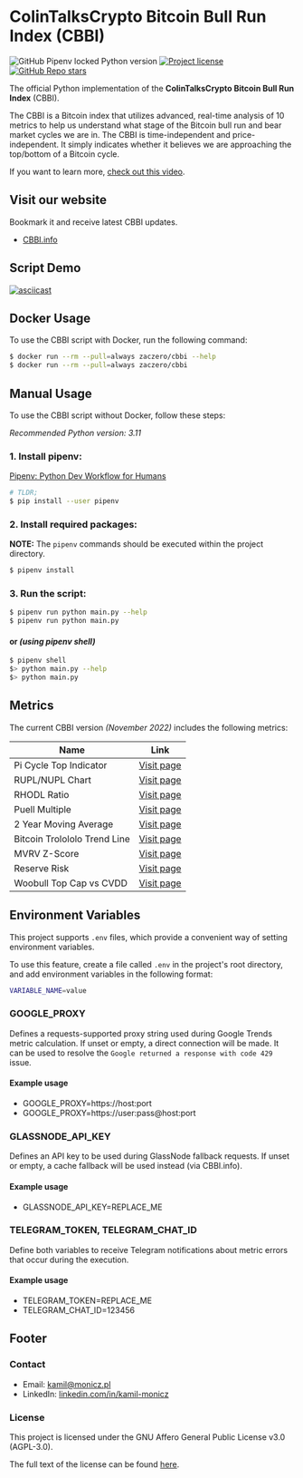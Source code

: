 # ColinTalksCrypto Bitcoin Bull Run Index (CBBI)

![GitHub Pipenv locked Python version](https://shields.monicz.dev/github/pipenv/locked/python-version/Zaczero/CBBI)
[![Project license](https://shields.monicz.dev/github/license/Zaczero/CBBI)](https://github.com/Zaczero/CBBI/blob/main/LICENSE)
[![GitHub Repo stars](https://shields.monicz.dev/github/stars/Zaczero/CBBI?style=social)](https://github.com/Zaczero/CBBI)

The official Python implementation of the **ColinTalksCrypto Bitcoin Bull Run Index** (CBBI).

The CBBI is a Bitcoin index that utilizes advanced, real-time analysis of 10 metrics
to help us understand what stage of the Bitcoin bull run and bear market cycles we are in.
The CBBI is time-independent and price-independent.
It simply indicates whether it believes we are approaching the top/bottom of a Bitcoin cycle.

If you want to learn more, [check out this video](https://www.youtube.com/watch?v=bq7djf1n0j4).

## Visit our website

Bookmark it and receive latest CBBI updates.

- [CBBI.info](https://cbbi.info/)

## Script Demo

[![asciicast](https://raw.githubusercontent.com/Zaczero/CBBI/main/asciinema/thumbnail.webp)](https://asciinema.org/a/KFkbKPULf9PGvY8Fmh4QLn0FE)

## Docker Usage

To use the CBBI script with Docker, run the following command:

```sh
$ docker run --rm --pull=always zaczero/cbbi --help
$ docker run --rm --pull=always zaczero/cbbi
```

## Manual Usage

To use the CBBI script without Docker, follow these steps:

_Recommended Python version: 3.11_

### 1. Install pipenv:

[Pipenv: Python Dev Workflow for Humans](https://pipenv.pypa.io/en/latest/#install-pipenv-today)

```sh
# TLDR;
$ pip install --user pipenv
```

### 2. Install required packages:

**NOTE:** The `pipenv` commands should be executed within the project directory.

```sh
$ pipenv install
```

### 3. Run the script:

```sh
$ pipenv run python main.py --help
$ pipenv run python main.py
```

#### or _(using pipenv shell)_

```sh
$ pipenv shell
$> python main.py --help
$> python main.py
```

## Metrics

The current CBBI version _(November 2022)_ includes the following metrics:

| Name                         | Link                                                                                   |
| ---------------------------- | -------------------------------------------------------------------------------------- |
| Pi Cycle Top Indicator       | [Visit page](https://www.lookintobitcoin.com/charts/pi-cycle-top-indicator/)           |
| RUPL/NUPL Chart              | [Visit page](https://www.lookintobitcoin.com/charts/relative-unrealized-profit--loss/) |
| RHODL Ratio                  | [Visit page](https://www.lookintobitcoin.com/charts/rhodl-ratio/)                      |
| Puell Multiple               | [Visit page](https://www.lookintobitcoin.com/charts/puell-multiple/)                   |
| 2 Year Moving Average        | [Visit page](https://www.lookintobitcoin.com/charts/bitcoin-investor-tool/)            |
| Bitcoin Trolololo Trend Line | [Visit page](https://www.blockchaincenter.net/bitcoin-rainbow-chart/)                  |
| MVRV Z-Score                 | [Visit page](https://www.lookintobitcoin.com/charts/mvrv-zscore/)                      |
| Reserve Risk                 | [Visit page](https://www.lookintobitcoin.com/charts/reserve-risk/)                     |
| Woobull Top Cap vs CVDD      | [Visit page](https://charts.woobull.com/bitcoin-price-models/)                         |

## Environment Variables

This project supports `.env` files, which provide a convenient way of setting environment variables.

To use this feature, create a file called `.env` in the project's root directory,
and add environment variables in the following format:

```sh
VARIABLE_NAME=value
```

### GOOGLE_PROXY

Defines a requests-supported proxy string used during Google Trends metric calculation.
If unset or empty, a direct connection will be made.
It can be used to resolve the `Google returned a response with code 429` issue.

#### Example usage

- GOOGLE_PROXY=https://host:port
- GOOGLE_PROXY=https://user:pass@host:port

### GLASSNODE_API_KEY

Defines an API key to be used during GlassNode fallback requests.
If unset or empty, a cache fallback will be used instead (via CBBI.info).

#### Example usage

- GLASSNODE_API_KEY=REPLACE_ME

### TELEGRAM_TOKEN, TELEGRAM_CHAT_ID

Define both variables to receive Telegram notifications about metric errors that occur during the execution.

#### Example usage

- TELEGRAM_TOKEN=REPLACE_ME
- TELEGRAM_CHAT_ID=123456

## Footer

### Contact

- Email: [kamil@monicz.pl](mailto:kamil@monicz.pl)
- LinkedIn: [linkedin.com/in/kamil-monicz](https://www.linkedin.com/in/kamil-monicz/)

### License

This project is licensed under the GNU Affero General Public License v3.0 (AGPL-3.0).

The full text of the license can be found [here](https://github.com/Zaczero/CBBI/blob/main/LICENSE).
